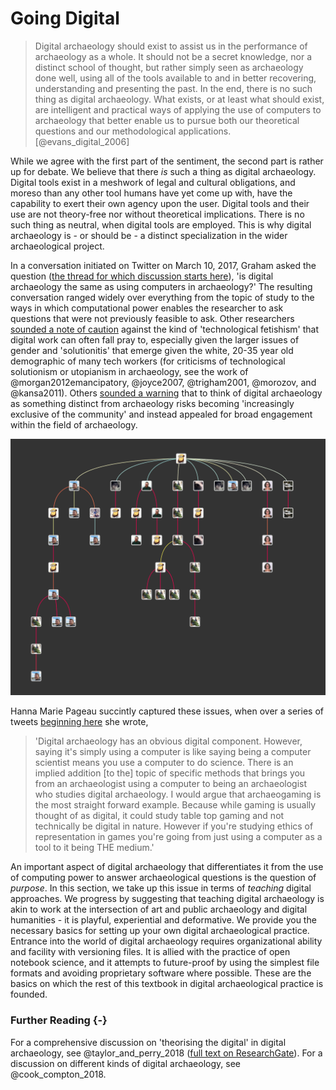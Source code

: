 # Going Digital

> Digital archaeology should exist to assist us in the performance of archaeology as a whole. It should not be a secret knowledge, nor a distinct school of thought, but rather simply seen as archaeology done well, using all of the tools available to and in better recovering, understanding and presenting the past. In the end, there is no such thing as digital archaeology. What exists, or at least what should exist, are intelligent and practical ways of applying the use of computers to archaeology that better enable us to pursue both our theoretical questions and our methodological applications. [@evans_digital_2006]

While we agree with the first part of the sentiment, the second part is rather up for debate. We believe that there _is_ such a thing as digital archaeology. Digital tools exist in a meshwork of legal and cultural obligations, and moreso than any other tool humans have yet come up with, have the capability to exert their own agency upon the user. Digital tools and their use are not theory-free nor without theoretical implications. There is no such thing as neutral, when digital tools are employed. This is why digital archaeology is - or should be - a distinct specialization in the wider archaeological project.

In a conversation initiated on Twitter on March 10, 2017, Graham asked the question ([the thread for which discussion starts here](https://twitter.com/electricarchaeo/status/840199677572186112)), 'is digital archaeology the same as using computers in archaeology?' The resulting conversation ranged widely over everything from the topic of study to the ways in which computational power enables the researcher to ask questions that were not previously feasible to ask. Other researchers [sounded a note of caution](https://twitter.com/lornarichardson/status/840224965567868928) against the kind of 'technological fetishism' that digital work can often fall pray to, especially given the larger issues of gender and 'solutionitis' that emerge given the white, 20-35 year old demographic of many tech workers (for criticisms of technological solutionism or utopianism in archaeology, see the work of @morgan2012emancipatory, @joyce2007, @trigham2001, @morozov, and @kansa2011). Others [sounded a warning](https://twitter.com/ewg118/status/840268038146514944) that to think of digital archaeology as something distinct from archaeology risks becoming 'increasingly exclusive of the community' and instead appealed for broad engagement within the field of archaeology.

![A visualization of the conversation tree on Twitter from Graham's query](images/treeverse-what-is-da.png)

Hanna Marie Pageau succintly captured these issues, when over a series of tweets [beginning here](https://twitter.com/tinysapien/status/840213509623406593) she wrote,

> 'Digital archaeology has an obvious digital component. However, saying it's simply using a computer is like saying being a computer scientist means you use a computer to do science. There is an implied addition [to the] topic of specific methods that brings you from an archaeologist using a computer to being an archaeologist who studies digital archaeology. I would argue that archaeogaming is the most straight forward example. Because while gaming is usually thought of as digital, it could study table top gaming and not technically be digital in nature. However if you're studying ethics of representation in games you're going from just using a computer as a tool to it being THE medium.'

An important aspect of digital archaeology that differentiates it from the use of computing power to answer archaeological questions is the question of _purpose_. In this section, we take up this issue in terms of _teaching_ digital approaches. We progress by suggesting that teaching digital archaeology is akin to work at the intersection of art and public archaeology and digital humanities - it is playful, experiential and deformative. We provide you the necessary basics for setting up your own digital archaeological practice. Entrance into the world of digital archaeology requires organizational ability and facility with versioning files. It is allied with the practice of open notebook science, and it attempts to future-proof by using the simplest file formats and avoiding proprietary software where possible. These are the basics on which the rest of this textbook in digital archaeological practice is founded.

### Further Reading {-}

For a comprehensive discussion on 'theorising the digital' in digital archaeology, see @taylor_and_perry_2018 ([full text on ResearchGate](https://www.researchgate.net/publication/329642181_Theorising_the_Digital_A_Call_to_Action_for_the_Archaeological_Community)). For a discussion on different kinds of digital archaeology, see @cook_compton_2018.
